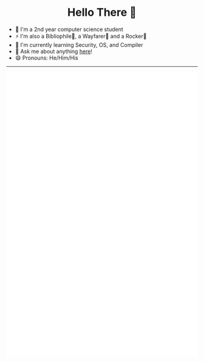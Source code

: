 <div align="center">

  # Hello There 👋

</div>

- 🔭 I'm a 2nd year computer science student
- ⚡ I'm also a Bibliophile📕, a Wayfarer🚶 and a Rocker🤘
- 🌱 I'm currently learning Security, OS, and Compiler
- 📧 Ask me about anything [here](mailto:qyxtim02@gmail.com)!
- 😄 Pronouns: He/Him/His

---

<picture>
  <img src="./github-metrics.svg" alt="metrics">
</picture>